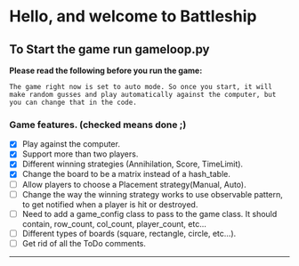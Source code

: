 # Hello, and welcome to Battleship

## To Start the game run gameloop.py
**Please read the following before you run the game:**

    The game right now is set to auto mode. So once you start, it will make random gusses and play automatically against the computer, but you can change that in the code.


### Game features. (checked means done ;) 
- [x] Play against the computer.
- [x] Support more than two players.
- [x] Different winning strategies (Annihilation, Score, TimeLimit).
- [X] Change the board to be a matrix instead of a hash_table.
- [ ] Allow players to choose a Placement strategy(Manual, Auto).
- [ ] Change the way the winning strategy works to use observable pattern, to get notified when a player is hit or destroyed.
- [ ] Need to add a game_config class to pass to the game class. It should contain, row_count, col_count, player_count, etc...
- [ ] Different types of boards (square, rectangle, circle, etc...).
- [ ] Get rid of all the ToDo comments. 

--------------------